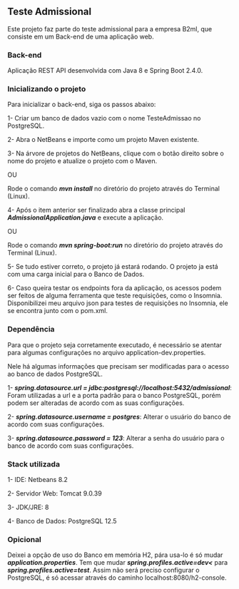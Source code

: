 ## Teste Admissional

Este projeto faz parte do teste admissional para a empresa B2ml, que consiste em um Back-end de uma aplicação web.

### Back-end

Aplicação REST API desenvolvida com Java 8 e Spring Boot 2.4.0.

### Inicializando o projeto

Para inicializar o back-end, siga os passos abaixo:

1- Criar um banco de dados vazio com o nome TesteAdmissao no PostgreSQL.

2- Abra o NetBeans e importe como um projeto Maven existente.

3- Na árvore de projetos do NetBeans, clique com o botão direito sobre o nome do projeto e atualize o projeto com o Maven.

   OU
   
   Rode o comando <b><i>mvn install</i></b> no diretório do projeto através do Terminal (Linux).

4- Após o item anterior ser finalizado abra a classe principal <b><i>AdmissionalApplication.java</i></b> e execute a aplicação.

   OU
   
   Rode o comando <b><i>mvn spring-boot:run</i></b> no diretório do projeto através do Terminal (Linux).

5- Se tudo estiver correto, o projeto já estará rodando.
   O projeto ja está com uma carga inicial para o Banco de Dados.

6- Caso queira testar os endpoints fora da aplicação, os acessos podem ser feitos de alguma ferramenta que teste requisições, como o Insomnia.
   Disponibilizei meu arquivo json para testes de requisições no Insomnia, ele se encontra junto com o pom.xml.

### Dependência

Para que o projeto seja corretamente executado, é necessário se atentar para algumas configurações no arquivo application-dev.properties.

Nele há algumas informações que precisam ser modificadas para o acesso ao banco de dados PostgreSQL.

1- <b><i>spring.datasource.url = jdbc:postgresql://localhost:5432/admissional</i></b>: Foram utilizadas a url e a porta padrão para o banco PostgreSQL, porém podem ser alteradas de acordo com as suas configurações.

2- <b><i>spring.datasource.username = postgres</i></b>: Alterar o usuário do banco de acordo com suas configurações.

3- <b><i>spring.datasource.password = 123</i></b>: Alterar a senha do usuário para o banco de acordo com suas configurações.

### Stack utilizada

1- IDE: Netbeans 8.2

2- Servidor Web: Tomcat 9.0.39

3- JDK/JRE: 8

4- Banco de Dados: PostgreSQL 12.5

### Opicional

Deixei a opção de uso do Banco em memória H2, pára usa-lo é só mudar <b><i>application.properties</i></b>. Tem que mudar <b><i>spring.profiles.active=dev<</i></b> para <b><i>spring.profiles.active=test</i></b>.
Assim não será preciso configurar o PostgreSQL, é só acessar através do caminho localhost:8080/h2-console.
